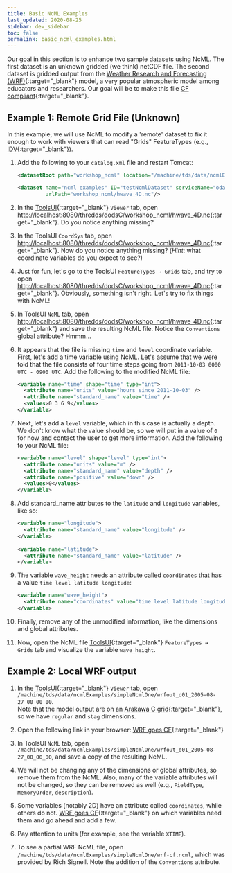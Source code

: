 ```yaml
---
title: Basic NcML Examples
last_updated: 2020-08-25
sidebar: dev_sidebar
toc: false
permalink: basic_ncml_examples.html
---
```

Our goal in this section is to enhance two sample datasets using NcML. 
The first dataset is an unknown gridded (we think) netCDF file. 
The second dataset is gridded output from the [Weather Research and Forecasting (WRF)](https://www.mmm.ucar.edu/weather-research-and-forecasting-model){:target="_blank"} model, a very popular atmospheric model among educators and researchers. 
Our goal will be to make this file [CF compliant](https://cfconventions.org/){:target="_blank"}.

## Example 1: Remote Grid File (Unknown)

In this example, we will use NcML to modify a 'remote' dataset to fix it enough to work with viewers that can read "Grids" FeatureTypes (e.g., [IDV](https://www.unidata.ucar.edu/software/idv/){:target="_blank"}).

1. Add the following to your `catalog.xml` file and restart Tomcat:

    ~~~xml
    <datasetRoot path="workshop_ncml" location="/machine/tds/data/ncmlExamples/simpleNcmlTwo/" />

    <dataset name="ncml examples" ID="testNcmlDataset" serviceName="odap"
             urlPath="workshop_ncml/hwave_4D.nc"/>
    ~~~

2.  In the [ToolsUI](https://docs.unidata.ucar.edu/netcdf-java/{{site.netcdf-java_docset_version}}/userguide/toolsui_ref.html){:target="_blank"} `Viewer` tab, open [http://localhost:8080/thredds/dodsC/workshop_ncml/hwave_4D.nc](http://localhost:8080/thredds/dodsC/workshop_ncml/hwave_4D.nc]){:target="_blank"}. 
 Do you notice anything missing?
    
3.  In the ToolsUI `CoordSys` tab, open [http://localhost:8080/thredds/dodsC/workshop_ncml/hwave_4D.nc](http://localhost:8080/thredds/dodsC/workshop_ncml/hwave_4D.nc]){:target="_blank"}. 
  Now do you notice anything missing? 
  (*Hint*: what coordinate variables do you expect to see?) 
    
4. Just for fun, let's go to the ToolsUI `FeatureTypes → Grids` tab, and try to open [http://localhost:8080/thredds/dodsC/workshop_ncml/hwave_4D.nc](http://localhost:8080/thredds/dodsC/workshop_ncml/hwave_4D.nc]){:target="_blank"}. 
   Obviously, something isn't right. 
   Let's try to fix things with NcML!  
    
5. In ToolsUI `NcML` tab, open [http://localhost:8080/thredds/dodsC/workshop_ncml/hwave_4D.nc](http://localhost:8080/thredds/dodsC/workshop_ncml/hwave_4D.nc){:target="_blank"} and save the resulting NcML file.
Notice the `Conventions` global attribute? 
Hmmm...
    
6.  It appears that the file is missing `time` and `level` coordinate variable. 
  First, let's add a time variable using NcML. 
  Let's assume that we were told that the file consists of four time steps going from `2011-10-03 0000 UTC - 0900 UTC`. 
  Add the following to the modified NcML file:   

    ~~~xml
    <variable name="time" shape="time" type="int">
      <attribute name="units" value="hours since 2011-10-03" />
      <attribute name="standard_name" value="time" />
      <values>0 3 6 9</values>
    </variable>
    ~~~
7. Next, let's add a `level` variable, which in this case is actually a depth. 
We don't know what the value should be, so we will put in a value of `0` for now and contact the user to get more information. 
Add the following to your NcML file:
    
    ~~~xml
    <variable name="level" shape="level" type="int">
      <attribute name="units" value="m" />
      <attribute name="standard_name" value="depth" />
      <attribute name="positive" value="down" />
      <values>0</values>
    </variable>
   ~~~

8.  Add standard_name attributes to the `latitude` and `longitude` variables, like so:

    ~~~xml
    <variable name="longitude">
      <attribute name="standard_name" value="longitude" />
    </variable>
  
    <variable name="latitude">
      <attribute name="standard_name" value="latitude" />
    </variable>
    ~~~
    
9.  The variable `wave_height` needs an attribute called `coordinates` that has a value `time level latitude longitude`:
    
    ~~~xml
    <variable name="wave_height">
      <attribute name="coordinates" value="time level latitude longitude"/>
    </variable>
    ~~~
    
10. Finally, remove any of the unmodified information, like the dimensions and global attributes.
    
11.  Now, open the NcML file [ToolsUI](https://docs.unidata.ucar.edu/netcdf-java/{{site.netcdf-java_docset_version}}/userguide/toolsui_ref.html){:target="_blank"} `FeatureTypes → Grids` tab and visualize the variable `wave_height`.    

## Example 2: Local WRF output

1.  In the [ToolsUI](https://docs.unidata.ucar.edu/netcdf-java/{{site.netcdf-java_docset_version}}/userguide/toolsui_ref.html){:target="_blank"}  `Viewer` tab, open `/machine/tds/data/ncmlExamples/simpleNcmlOne/wrfout_d01_2005-08-27_00_00_00`.  
Note that the model output are on an [Arakawa C grid](http://mitgcm.org/sealion/online_documents/node45.html){:target="_blank"}, so we have `regular` and `stag` dimensions.

2.  Open the following link in your browser: [WRF goes CF](https://www.unidata.ucar.edu/blogs/developer/en/entry/wrf_goes_cf){:target="_blank"}

3. In ToolsUI `NcML` tab, open `/machine/tds/data/ncmlExamples/simpleNcmlOne/wrfout_d01_2005-08-27_00_00_00`, and save a copy of the resulting NcML.

4. We will not be changing any of the dimensions or global attributes, so remove them from the NcML. 
Also, many of the variable attributes will not be changed, so they can be removed as well (e.g., `FieldType`, `MemoryOrder`,  `description`).

5. Some variables (notably 2D) have an attribute called `coordinates`, while others do not. [WRF goes CF](https://www.unidata.ucar.edu/blogs/developer/en/entry/wrf_goes_cf_two){:target="_blank"} on which variables need them and go ahead and add a few.

6.  Pay attention to units (for example, see the variable `XTIME`).

7.  To see a partial WRF NcML file, open `/machine/tds/data/ncmlExamples/simpleNcmlOne/wrf-cf.ncml`, which was provided by Rich Signell. Note the addition of the `Conventions` attribute.